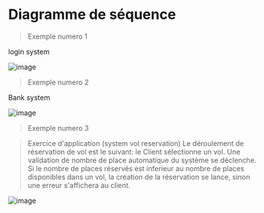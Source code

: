 # Diagramme de séquence

> Exemple numero 1
> 
login system 

![image](https://user-images.githubusercontent.com/92023794/199462384-300b9146-fbf7-47c4-9c4a-617bd6540f82.png)

> Exemple numero 2
> 
Bank system


![image](https://user-images.githubusercontent.com/92023794/199466551-97e9b254-2357-4e22-a01d-9d3c8d704e4b.png)

> Exemple numero 3

> Exercice d'application (system vol reservation)
Le déroulement de réservation de vol est le suivant:
le Client sélectionne un vol.
Une validation de nombre de place automatique du système se déclenche.
Si le nombre de places réservés est inferieur au nombre de places disponibles
dans un vol, la création de la réservation se lance, sinon une erreur s'affichera
au client.


![image](https://user-images.githubusercontent.com/92023794/199475094-c1815be3-bca5-4264-a19a-1f0976866136.png)
